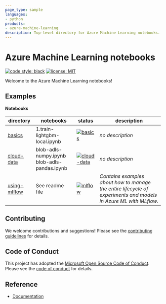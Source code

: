 ```yaml
---
page_type: sample
languages:
- python
products:
- azure-machine-learning
description: Top-level directory for Azure Machine Learning notebooks.
---
```


# Azure Machine Learning notebooks

[![code style: black](https://img.shields.io/badge/code%20style-black-000000.svg)](https://github.com/psf/black)
[![license: MIT](https://img.shields.io/badge/License-MIT-purple.svg)](../LICENSE)

Welcome to the Azure Machine Learning notebooks!

## Examples

**Notebooks**

directory|notebooks|status|description
-|-|-|-
[basics](basics)|1.train-lightgbm-local.ipynb|[![basics](https://github.com/Azure/azureml-examples/workflows/notebooks-basics/badge.svg?branch=main)](https://github.com/Azure/azureml-examples/actions/workflows/notebooks-basics.yml)|*no description*
[cloud-data](cloud-data)|blob-adls-numpy.ipynb<br>blob-adls-pandas.ipynb|[![cloud-data](https://github.com/Azure/azureml-examples/workflows/notebooks-cloud-data/badge.svg?branch=main)](https://github.com/Azure/azureml-examples/actions/workflows/notebooks-cloud-data.yml)|*no description*
[using-mlflow](using-mlflow)|See readme file |[![mlflow](https://github.com/Azure/azureml-examples/workflows/notebooks-mlflow/badge.svg?branch=main)](https://github.com/Azure/azureml-examples/actions/workflows/notebooks-mlflow.yml)|*Contains examples about how to manage the entire lifecycle of experiments and models in Azure ML with MLflow.*

## Contributing

We welcome contributions and suggestions! Please see the [contributing guidelines](CONTRIBUTING.md) for details.

## Code of Conduct

This project has adopted the [Microsoft Open Source Code of Conduct](https://opensource.microsoft.com/codeofconduct/). Please see the [code of conduct](../CODE_OF_CONDUCT.md) for details.

## Reference

- [Documentation](https://docs.microsoft.com/azure/machine-learning)
